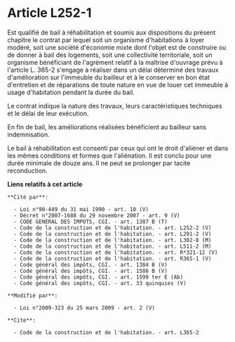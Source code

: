 # Article L252-1

Est qualifié de bail à réhabilitation et soumis aux dispositions du présent chapitre le contrat par lequel soit un organisme
d'habitations à loyer modéré, soit une société d'économie mixte dont l'objet est de construire ou de donner à bail des
logements, soit une collectivité territoriale, soit un organisme bénéficiant de l'agrément relatif à la maîtrise d'ouvrage
prévu à l'article L. 365-2 s'engage à réaliser dans un délai déterminé des travaux d'amélioration sur l'immeuble du bailleur
et à le conserver en bon état d'entretien et de réparations de toute nature en vue de louer cet immeuble à usage d'habitation
pendant la durée du bail. 

Le contrat indique la nature des travaux, leurs caractéristiques techniques et le délai de leur exécution. 

En fin de bail, les améliorations réalisées bénéficient au bailleur sans indemnisation. 

Le bail à réhabilitation est consenti par ceux qui ont le droit d'aliéner et dans les mêmes conditions et formes que
l'aliénation. Il est conclu pour une durée minimale de douze ans. Il ne peut se prolonger par tacite reconduction.

**Liens relatifs à cet article**

	**Cité par**:

	  - Loi n°90-449 du 31 mai 1990 - art. 10 (V)
	  - Décret n°2007-1688 du 29 novembre 2007 - art. 9 (V)
	  - CODE GENERAL DES IMPOTS, CGI. - art. 1387 B (T)
	  - Code de la construction et de l'habitation. - art. L252-2 (V)
	  - Code de la construction et de l'habitation. - art. L291-2 (V)
	  - Code de la construction et de l'habitation. - art. L302-8 (M)
	  - Code de la construction et de l'habitation. - art. L511-2 (M)
	  - Code de la construction et de l'habitation. - art. R*321-12 (V)
	  - Code de la construction et de l'habitation. - art. R365-1 (V)
	  - Code général des impôts, CGI. - art. 1384 B (V)
	  - Code général des impôts, CGI. - art. 1586 B (V)
	  - Code général des impôts, CGI. - art. 1599 ter E (Ab)
	  - Code général des impôts, CGI. - art. 33 quinquies (V)

	**Modifié par**:

	  - Loi n°2009-323 du 25 mars 2009 - art. 2 (V)

	**Cite**:

	  - Code de la construction et de l'habitation. - art. L365-2
